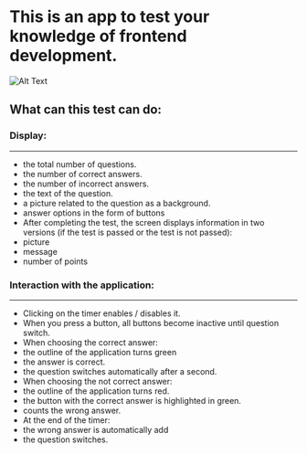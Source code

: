 # This is an app to test your knowledge of frontend development.
![Alt Text](https://github.com/Denis-Karpiuk/Test-Knowledge/tree/master/src/assets)
## What can this test can do:
### Display:
***
- the total number of questions.
- the number of correct answers.
- the number of incorrect answers.
- the text of the question.
- a picture related to the question as a background.
- answer options in the form of buttons
- After completing the test, the screen displays information in two versions (if the test is passed or the test is not passed):
 - picture
 - message
 - number of points
 
### Interaction with the application:

***
- Clicking on the timer enables / disables it.
- When you press a button, all buttons become inactive until question switch.
- When choosing the correct answer:
 - the outline of the application turns green
 - the answer is correct.
 - the question switches automatically after a second.
- When choosing the not correct answer:
 - the outline of the application turns red.
 - the button with the correct answer is highlighted in green.
 - counts the wrong answer.
- At the end of the timer:
 - the wrong answer is automatically add
 - the question switches.

  
